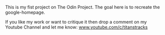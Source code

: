 This is my fist project on The Odin Project.
The goal here is to recreate the google-homepage.

If you like my work or want to critique it then drop a comment on my Youtube Channel and let me know:
www.youtube.com/c/titanstracks